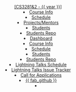 <header sticky>
  <navbar type="{{ nav_type }}">
  <a slot="brand" href="{{baseUrl}}/index.html" title="Home" class="navbar-brand">[CS3281&2 - {{ year }}]</a>
  <dropdown header="CS3281" class="nav-link">
    <li><a href="{{baseUrl}}/admin/cs3281.html" class="dropdown-item">Course Info</a></li>
    <li><a href="{{baseUrl}}/schedule/index-cs3281.html" class="dropdown-item">Schedule</a></li>
    <li><a href="{{baseUrl}}/admin/mentors.html"class="dropdown-item">Projects/Mentors</a></li>
    <li><a href="{{ students_site }}/index.html" target="_blank"class="dropdown-item">Students</a></li>
    <li><a href="https://github.com/nus-cs3281/{{ year }}" target="_blank"class="dropdown-item">Students Repo</a></li>
    <li><a href="{{ dashboard_site }}/" target="_blank"class="dropdown-item">Dashboard</a></li>
  </dropdown>
  <dropdown header="CS3282" class="nav-link">
    <li><a href="{{baseUrl}}/admin/cs3282.html" class="dropdown-item">Course Info</a></li>
    <li><a href="{{baseUrl}}/schedule/index-cs3282.html" class="dropdown-item">Schedule</a></li>
    <li><a href="{{ students_site }}/cs3282-index.html" target="_blank"class="dropdown-item">Students</a></li>
    <li><a href="https://github.com/nus-cs3281/{{ year }}" target="_blank"class="dropdown-item">Students Repo</a></li>
    <li><a href="{{ students_site }}/students/talksSchedule.html" target="_blank"class="dropdown-item">Lightning Talks Schedule</a></li>
    <li><a href="https://github.com/nus-cs3281/{{ year }}/issues" target="_blank"class="dropdown-item">Lightning Talks Issue Tracker</a></li>
  </dropdown>
  <li><a href="{{baseUrl}}/admin/callForApplications.html"class="nav-link">Call for Applications</a></li>
  <li><a href="https://github.com/nus-cs3281/website" class="nav-link">{{ fab_github }}</a></li>
  <li slot="right" class="nav-link">
    <form class="navbar-form">
      <searchbar :data="searchData" placeholder="Search" :on-hit="searchCallback" menu-align-right ></searchbar>
    </form>
  </li>
  </navbar>
</header>
